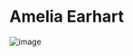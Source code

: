 # Amelia Earhart
![image](https://user-images.githubusercontent.com/69724530/179395089-7a111b12-5ce1-4064-9299-c3263b17d087.png)

